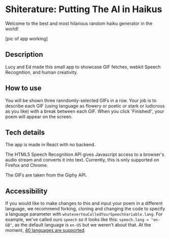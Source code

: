 # Shiterature: Putting The AI in Haikus
Welcome to the best and most hilarious random haiku generator in the world! 

[pic of app working]

## Description
Lucy and Ed made this small app to showcase GIF fetches, webkit Speech Recognition, and human creativity. 

## How to use
You will be shown three ranndomly-selected GIFs in a row. Your job is to describe each GIF (using language as flowery or poetic or stark or ludicrous as you like) with a break between each GIF. When you click 'Finished!', your poem will appear on the screen. 

## Tech details
The app is made in React with no backend.

The HTML5 Speech Recognition API gives Javascript access to a browser's audio stream and converts it into text. Currently, this is only supported on Firefox and Chrome. 

The GIFs are taken from the Giphy API. 

## Accessibility
If you would like to make changes to this and input your poem in a different language, we recommend forking, cloning and changing the code to specify a language parameter with `whateverYouCalledYourSpeechVariable.lang`. For example, we've called ours `speech` so it looks like this: `speech.lang = "en-GB"`, as the default language is `en-US` but we weren't about that. At the moment, [40 languages are supported](https://ourcodeworld.com/articles/read/362/getting-started-with-the-speech-recognition-api-in-javascript). 

